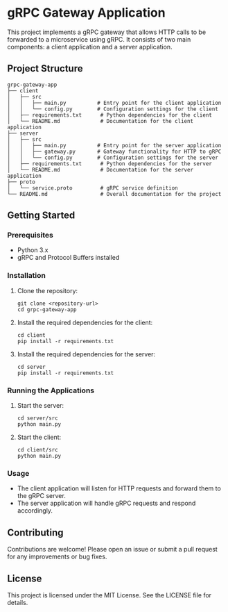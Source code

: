 # gRPC Gateway Application

This project implements a gRPC gateway that allows HTTP calls to be forwarded to a microservice using gRPC. It consists of two main components: a client application and a server application.

## Project Structure

```
grpc-gateway-app
├── client
│   ├── src
│   │   ├── main.py          # Entry point for the client application
│   │   └── config.py        # Configuration settings for the client
│   ├── requirements.txt      # Python dependencies for the client
│   └── README.md             # Documentation for the client application
├── server
│   ├── src
│   │   ├── main.py          # Entry point for the server application
│   │   ├── gateway.py       # Gateway functionality for HTTP to gRPC
│   │   └── config.py        # Configuration settings for the server
│   ├── requirements.txt      # Python dependencies for the server
│   └── README.md             # Documentation for the server application
├── proto
│   └── service.proto         # gRPC service definition
└── README.md                 # Overall documentation for the project
```

## Getting Started

### Prerequisites

- Python 3.x
- gRPC and Protocol Buffers installed

### Installation

1. Clone the repository:
   ```
   git clone <repository-url>
   cd grpc-gateway-app
   ```

2. Install the required dependencies for the client:
   ```
   cd client
   pip install -r requirements.txt
   ```

3. Install the required dependencies for the server:
   ```
   cd server
   pip install -r requirements.txt
   ```

### Running the Applications

1. Start the server:
   ```
   cd server/src
   python main.py
   ```

2. Start the client:
   ```
   cd client/src
   python main.py
   ```

### Usage

- The client application will listen for HTTP requests and forward them to the gRPC server.
- The server application will handle gRPC requests and respond accordingly.

## Contributing

Contributions are welcome! Please open an issue or submit a pull request for any improvements or bug fixes.

## License

This project is licensed under the MIT License. See the LICENSE file for details.